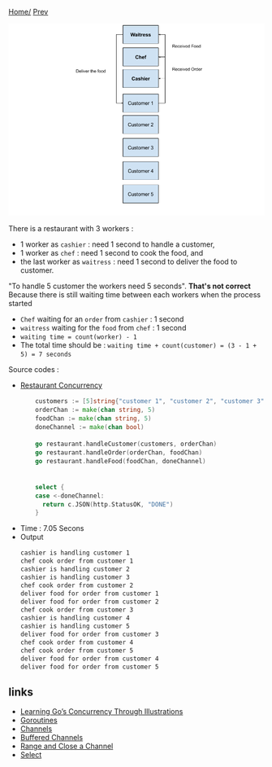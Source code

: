 [Home/](https://github.com/harryosmar/go-playground/blob/master/concurrency.md) [Prev](https://github.com/harryosmar/go-playground/blob/master/without_concurrency.md)

![restaurant_illustration_with_concurrency](https://github.com/harryosmar/go-playground/blob/master/resources/restaurant_illustration_with_concurrency.png)

There is a restaurant with 3 workers :
- 1 worker as `cashier` : need 1 second to handle a customer, 
- 1 worker as `chef` : need 1 second to cook the food, and 
- the last worker as `waitress` : need 1 second to deliver the food to customer. 

"To handle 5 customer the workers need 5 seconds". **That's not correct**
Because there is still waiting time between each workers when the process started
- `Chef` waiting for an `order` from `cashier` : 1 second
- `waitress` waiting for the `food` from `chef` : 1 second
- `waiting time = count(worker) - 1`
- The total time should be : `waiting time + count(customer) = (3 - 1 + 5) = 7 seconds`



Source codes :

- [Restaurant Concurrency](https://github.com/harryosmar/go-playground/blob/master/actions/simple_routine.go)
    ```go
        customers := [5]string{"customer 1", "customer 2", "customer 3", "customer 4", "customer 5"}
        orderChan := make(chan string, 5)
        foodChan := make(chan string, 5)
        doneChannel := make(chan bool)
        
        go restaurant.handleCustomer(customers, orderChan)
        go restaurant.handleOrder(orderChan, foodChan)
        go restaurant.handleFood(foodChan, doneChannel)
        
        
        select {
        case <-doneChannel:
          return c.JSON(http.StatusOK, "DONE")
        }
    ```
- Time : 7.05 Secons
- Output
    ```
    cashier is handling customer 1
    chef cook order from customer 1
    cashier is handling customer 2
    cashier is handling customer 3
    chef cook order from customer 2
    deliver food for order from customer 1
    deliver food for order from customer 2
    chef cook order from customer 3
    cashier is handling customer 4
    cashier is handling customer 5
    deliver food for order from customer 3
    chef cook order from customer 4
    chef cook order from customer 5
    deliver food for order from customer 4
    deliver food for order from customer 5
    ```
  
## links
- [Learning Go’s Concurrency Through Illustrations](https://medium.com/@trevor4e/learning-gos-concurrency-through-illustrations-8c4aff603b3)
- [Goroutines](https://tour.golang.org/concurrency/1)
- [Channels](https://tour.golang.org/concurrency/2)
- [Buffered Channels](https://tour.golang.org/concurrency/3)
- [Range and Close a Channel](https://tour.golang.org/concurrency/4)
- [Select](https://tour.golang.org/concurrency/5)